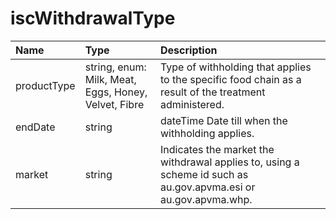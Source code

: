 # iscWithdrawalType
Name | Type | Description
:--- | :--- | :----------
productType | string, enum: Milk, Meat, Eggs, Honey, Velvet,  Fibre | Type of withholding that applies to the specific food chain as a result of the treatment administered.
endDate | string | dateTime Date till when the withholding applies.
market | string | Indicates the market the withdrawal applies to, using a scheme id such as au.gov.apvma.esi or au.gov.apvma.whp. 